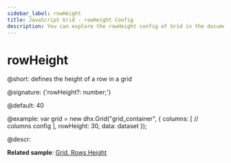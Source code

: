 ```yaml
---
sidebar_label: rowHeight
title: JavaScript Grid - rowHeight Config 
description: You can explore the rowHeight config of Grid in the documentation of the DHTMLX JavaScript UI library. Browse developer guides and API reference, try out code examples and live demos, and download a free 30-day evaluation version of DHTMLX Suite 7.
---
```


# rowHeight

@short: defines the height of a row in a grid

@signature: {'rowHeight?: number;'}

@default: 40

@example:
var grid = new dhx.Grid("grid_container", {
	columns: [
		// columns config
	],
	rowHeight: 30,
	data: dataset
});

@descr: 

**Related sample**: [Grid. Rows Height](https://snippet.dhtmlx.com/wjcjl80i)

[comment]: # (@related: grid/initialization.md#initialize-grid grid/configuration.md#rowheight)
